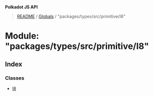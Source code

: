 **Polkadot JS API**

> [README](../README.md) / [Globals](../globals.md) / "packages/types/src/primitive/I8"

# Module: "packages/types/src/primitive/I8"

## Index

### Classes

* [I8](../classes/_packages_types_src_primitive_i8_.i8.md)
